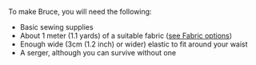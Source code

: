 To make Bruce, you will need the following:

- Basic sewing supplies
- About 1 meter (1.1 yards) of a suitable fabric ([see Fabric options](/docs/patterns/bruce/fabric/))
- Enough wide (3cm (1.2 inch) or wider) elastic to fit around your waist
- A serger, although you can survive without one
